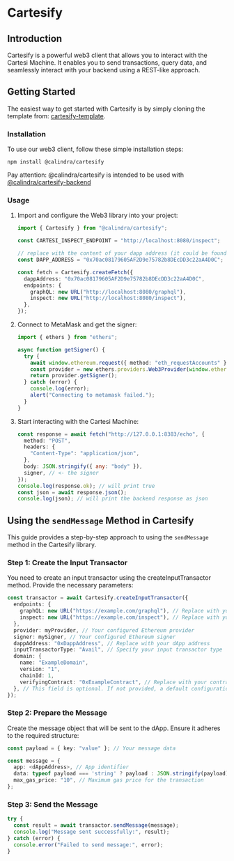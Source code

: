 # Cartesify

## Introduction

Cartesify is a powerful web3 client that allows you to interact with the Cartesi Machine. It enables you to send transactions, query data, and seamlessly interact with your backend using a REST-like approach.

## Getting Started

The easiest way to get started with Cartesify is by simply cloning the template from: [cartesify-template](https://github.com/Calindra/cartesify-template).

### Installation

To use our web3 client, follow these simple installation steps:

```shell
npm install @calindra/cartesify
```

Pay attention: @calindra/cartesify is intended to be used with [@calindra/cartesify-backend](https://github.com/Calindra/cartesify-backend)

### Usage

1. Import and configure the Web3 library into your project:

   ```ts
   import { Cartesify } from "@calindra/cartesify";

   const CARTESI_INSPECT_ENDPOINT = "http://localhost:8080/inspect";

   // replace with the content of your dapp address (it could be found on dapp.json)
   const DAPP_ADDRESS = "0x70ac08179605AF2D9e75782b8DEcDD3c22aA4D0C";

   const fetch = Cartesify.createFetch({
     dappAddress: "0x70ac08179605AF2D9e75782b8DEcDD3c22aA4D0C",
     endpoints: {
       graphQL: new URL("http://localhost:8080/graphql"),
       inspect: new URL("http://localhost:8080/inspect"),
     },
   });
   ```

2. Connect to MetaMask and get the signer:

   ```ts
   import { ethers } from "ethers";

   async function getSigner() {
     try {
       await window.ethereum.request({ method: "eth_requestAccounts" });
       const provider = new ethers.providers.Web3Provider(window.ethereum);
       return provider.getSigner();
     } catch (error) {
       console.log(error);
       alert("Connecting to metamask failed.");
     }
   }
   ```

3. Start interacting with the Cartesi Machine:

   ```ts
   const response = await fetch("http://127.0.0.1:8383/echo", {
     method: "POST",
     headers: {
       "Content-Type": "application/json",
     },
     body: JSON.stringify({ any: "body" }),
     signer, // <- the signer
   });
   console.log(response.ok); // will print true
   const json = await response.json();
   console.log(json); // will print the backend response as json
   ```

## Using the `sendMessage` Method in Cartesify

This guide provides a step-by-step approach to using the `sendMessage` method in the Cartesify library.

### Step 1: Create the Input Transactor

You need to create an input transactor using the createInputTransactor method. Provide the necessary parameters:

```ts
const transactor = await Cartesify.createInputTransactor({
  endpoints: {
    graphQL: new URL("https://example.com/graphql"), // Replace with your GraphQL endpoint
    inspect: new URL("https://example.com/inspect"), // Replace with your inspection endpoint
  },
  provider: myProvider, // Your configured Ethereum provider
  signer: mySigner, // Your configured Ethereum signer
  dappAddress: "0xDappAddress", // Replace with your dApp address
  inputTransactorType: "Avail", // Specify your input transactor type
  domain: {
    name: "ExampleDomain",
    version: "1",
    chainId: 1,
    verifyingContract: "0xExampleContract", // Replace with your contract address
  }, // This field is optional. If not provided, a default configuration will be used.
});
```

### Step 2: Prepare the Message

Create the message object that will be sent to the dApp. Ensure it adheres to the required structure:

```ts
const payload = { key: "value" }; // Your message data

const message = {
  app: <dAppAddress>, // App identifier
  data: typeof payload === 'string' ? payload : JSON.stringify(payload), // Message data
  max_gas_price: "10", // Maximum gas price for the transaction
};

```

### Step 3: Send the Message

```ts
try {
  const result = await transactor.sendMessage(message);
  console.log("Message sent successfully:", result);
} catch (error) {
  console.error("Failed to send message:", error);
}
```
